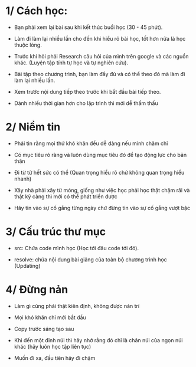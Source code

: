 # 1/ Cách học:

- Bạn phải xem lại bài sau khi kết thúc buổi học (30 - 45 phút).

- Làm đi làm lại nhiều lần cho đến khi hiểu rõ bài học, tốt hơn nữa là học thuộc lòng.

- Trước khi hỏi phải Research câu hỏi của mình trên google và các nguồn khác. (Luyện tập tính tự học và tự nghiên cứu).

- Bài tập theo chương trình, bạn làm đầy đủ và có thể theo đó mà làm đi làm lại nhiều lần.

- Xem trước nội dung tiếp theo trước khi bắt đầu bài tiếp theo.

- Dành nhiều thời gian hơn cho lập trình thì mới dễ thẩm thấu

# 2/ Niềm tin

- Phải tin rằng mọi thứ khó khăn đều dễ dàng nếu mình chăm chỉ

- Có mục tiêu rõ ràng và luôn dùng mục tiêu đó để tạo động lực cho bản thân

- Đi từ từ hết sức có thể (Quan trọng hiểu rõ chứ không quan trọng hiểu nhanh)

- Xây nhà phải xây từ móng, giống như việc học phải học thật chậm rãi và thật kỹ càng thì mới có thể phát triển được

- Hãy tin vào sự cố gắng từng ngày chứ đừng tin vào sự cố gắng vượt bậc

# 3/ Cấu trúc thư mục

- src: Chứa code mình học (Học tới đâu code tới đó).

- resolve: chứa nội dung bài giảng của toàn bộ chương trình học (Updating)

# 4/ Đừng nản

- Làm gì cũng phải thật kiên định, không được nản trí

- Mọi khó khăn chỉ mới bắt đầu

- Copy trước sáng tạo sau

- Khi đến một đỉnh núi thì hãy nhớ rằng đó chỉ là chân núi của ngọn núi khác (hãy luôn học tập liên tục)

- Muốn đi xa, đầu tiên hãy đi chậm
